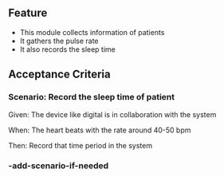 
## Feature

- This module collects information of patients
- It gathers the pulse rate
- It also records the sleep time

## Acceptance Criteria

### Scenario: Record the sleep time of patient

  Given: The device like digital is in collaboration with the system

  When: The heart beats with the rate around 40-50 bpm

  Then: Record that time period in the system

### -add-scenario-if-needed
